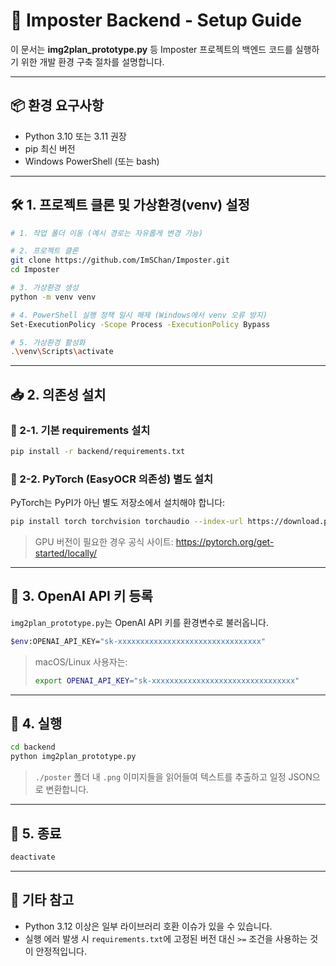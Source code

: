 # 🧠 Imposter Backend - Setup Guide

이 문서는 **img2plan_prototype.py** 등 Imposter 프로젝트의 백엔드 코드를 실행하기 위한 개발 환경 구축 절차를 설명합니다.

---

## 📦 환경 요구사항

- Python 3.10 또는 3.11 권장
- pip 최신 버전
- Windows PowerShell (또는 bash)

---

## 🛠 1. 프로젝트 클론 및 가상환경(venv) 설정

```bash
# 1. 작업 폴더 이동 (예시 경로는 자유롭게 변경 가능)

# 2. 프로젝트 클론
git clone https://github.com/ImSChan/Imposter.git
cd Imposter

# 3. 가상환경 생성
python -m venv venv

# 4. PowerShell 실행 정책 일시 해제 (Windows에서 venv 오류 방지)
Set-ExecutionPolicy -Scope Process -ExecutionPolicy Bypass

# 5. 가상환경 활성화
.\venv\Scripts\activate
```

---

## 📥 2. 의존성 설치

### 🔹 2-1. 기본 requirements 설치

```bash
pip install -r backend/requirements.txt
```

### 🔹 2-2. PyTorch (EasyOCR 의존성) 별도 설치

PyTorch는 PyPI가 아닌 별도 저장소에서 설치해야 합니다:

```bash
pip install torch torchvision torchaudio --index-url https://download.pytorch.org/whl/cpu
```

> GPU 버전이 필요한 경우 공식 사이트: https://pytorch.org/get-started/locally/

---

## 🔐 3. OpenAI API 키 등록

`img2plan_prototype.py`는 OpenAI API 키를 환경변수로 불러옵니다.

```bash
$env:OPENAI_API_KEY="sk-xxxxxxxxxxxxxxxxxxxxxxxxxxxxxxxx"
```

> macOS/Linux 사용자는:
> ```bash
> export OPENAI_API_KEY="sk-xxxxxxxxxxxxxxxxxxxxxxxxxxxxxxxx"
> ```

---

## 🚀 4. 실행

```bash
cd backend
python img2plan_prototype.py
```

> `./poster` 폴더 내 `.png` 이미지들을 읽어들여 텍스트를 추출하고 일정 JSON으로 변환합니다.

---

## 🧪 5. 종료

```bash
deactivate
```

---

## 📎 기타 참고

- Python 3.12 이상은 일부 라이브러리 호환 이슈가 있을 수 있습니다.
- 실행 에러 발생 시 `requirements.txt`에 고정된 버전 대신 `>=` 조건을 사용하는 것이 안정적입니다.
